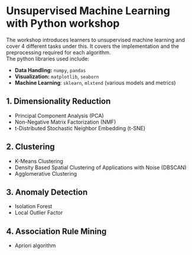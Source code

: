 # Unsupervised Machine Learning with Python workshop
The workshop introduces learners to unsupervised machine learning and cover 4 different tasks under this. It covers the implementation and the preprocessing required for each algorithm. <br>
The python libraries used include: 
* **Data Handling:**  `numpy`, `pandas`
* **Visualization:** `matplotlib`, `seaborn`
* **Machine Learning**: `sklearn`, `mlxtend` (various models and metrics)

## 1. Dimensionality Reduction
* Principal Component Analysis (PCA)
* Non-Negative Matrix Factorization (NMF)
* t-Distributed Stochastic Neighbor Embedding (t-SNE)

## 2. Clustering
* K-Means Clustering
* Density Based Spatial Clustering of Applications with Noise (DBSCAN)
* Agglomerative Clustering

## 3. Anomaly Detection
* Isolation Forest
* Local Outlier Factor

## 4. Association Rule Mining
* Apriori algorithm
